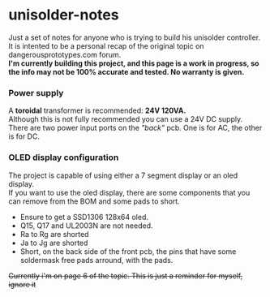 # unisolder-notes
Just a set of notes for anyone who is trying to build his unisolder controller.
It is intented to be a personal recap of the original topic on dangerousprototypes.com forum.  
**I'm currently building this project, and this page is a work in progress, so the info may not be 100% accurate and tested. No warranty is given.**

### Power supply
A **toroidal** transformer is recommended: **24V 120VA.**  
Although this is not fully recommended you can use a 24V DC supply. There are two power input ports on the *"back"* pcb. One is for AC, the other is for DC.

### OLED display configuration
The project is capable of using either a 7 segment display or an oled display.  
If you want to use the oled display, there are some components that you can remove from the BOM and some pads to short.
* Ensure to get a SSD1306 128x64 oled. 
* Q15, Q17 and UL2003N are not needed.
* Ra to Rg are shorted 
* Ja to Jg are shorted  
* Short, on the back side of the front pcb, the pins that have some soldermask free pads arround, with the pads.




~~Currently i'm on page 6 of the topic. This is just a reminder for myself, ignore it~~
